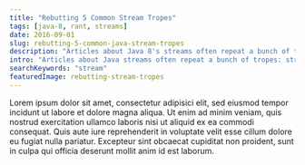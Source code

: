 ```yaml
---
title: "Rebutting 5 Common Stream Tropes"
tags: [java-8, rant, streams]
date: 2016-09-01
slug: rebutting-5-common-java-stream-tropes
description: "Articles about Java 8's streams often repeat a bunch of tropes: succinctness, ugly mechanics, anemic pipelines, weak exception handling. This is a rebuttal!"
intro: "Articles about Java streams often repeat a bunch of tropes: streams are for succinctness, ugly mechanics are the norm, anemic pipelines, magic collectors, and weak exception handling. This is a rebuttal to all of them!"
searchKeywords: "stream"
featuredImage: rebutting-stream-tropes
---
```


Lorem ipsum dolor sit amet, consectetur adipisici elit, sed eiusmod tempor incidunt ut labore et dolore magna aliqua.
Ut enim ad minim veniam, quis nostrud exercitation ullamco laboris nisi ut aliquid ex ea commodi consequat.
Quis aute iure reprehenderit in voluptate velit esse cillum dolore eu fugiat nulla pariatur.
Excepteur sint obcaecat cupiditat non proident, sunt in culpa qui officia deserunt mollit anim id est laborum.